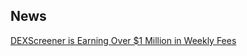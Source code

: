 ## News

[DEXScreener is Earning Over $1 Million in Weekly Fees](https://thedefiant.io/news/defi/dexscreener-is-earning-over-usd1-million-in-weekly-fees)